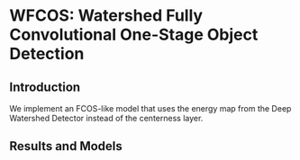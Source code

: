 # WFCOS: Watershed Fully Convolutional One-Stage Object Detection

## Introduction
We implement an FCOS-like model that uses the energy map from the Deep Watershed Detector instead of the centerness layer.

## Results and Models

